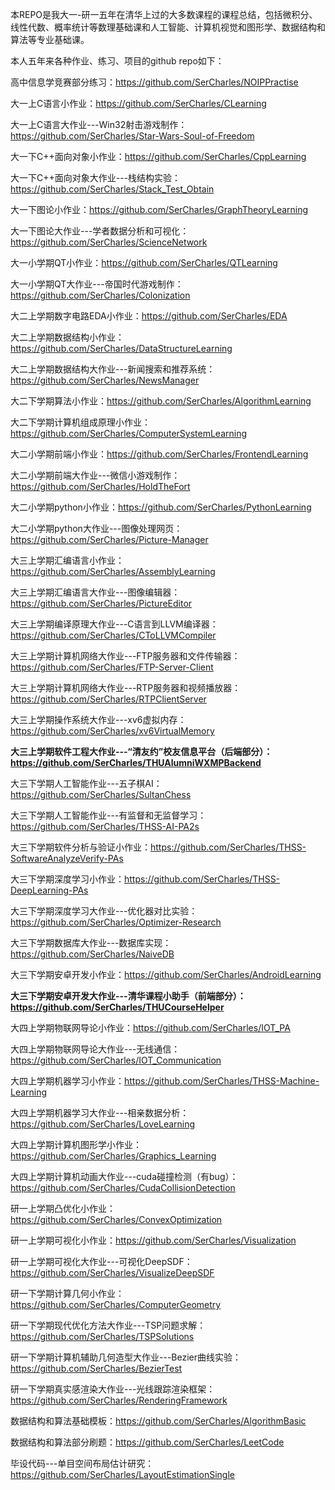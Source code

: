 本REPO是我大一-研一五年在清华上过的大多数课程的课程总结，包括微积分、线性代数、概率统计等数理基础课和人工智能、计算机视觉和图形学、数据结构和算法等专业基础课。

本人五年来各种作业、练习、项目的github repo如下：

高中信息学竞赛部分练习：https://github.com/SerCharles/NOIPPractise

大一上C语言小作业：https://github.com/SerCharles/CLearning

大一上C语言大作业---Win32射击游戏制作：https://github.com/SerCharles/Star-Wars-Soul-of-Freedom

大一下C++面向对象小作业：https://github.com/SerCharles/CppLearning

大一下C++面向对象大作业---栈结构实验：https://github.com/SerCharles/Stack_Test_Obtain

大一下图论小作业：https://github.com/SerCharles/GraphTheoryLearning

大一下图论大作业---学者数据分析和可视化：https://github.com/SerCharles/ScienceNetwork

大一小学期QT小作业：https://github.com/SerCharles/QTLearning

大一小学期QT大作业---帝国时代游戏制作：https://github.com/SerCharles/Colonization

大二上学期数字电路EDA小作业：https://github.com/SerCharles/EDA

大二上学期数据结构小作业：https://github.com/SerCharles/DataStructureLearning

大二上学期数据结构大作业---新闻搜索和推荐系统：https://github.com/SerCharles/NewsManager

大二下学期算法小作业：https://github.com/SerCharles/AlgorithmLearning

大二下学期计算机组成原理小作业：https://github.com/SerCharles/ComputerSystemLearning

大二小学期前端小作业：https://github.com/SerCharles/FrontendLearning

大二小学期前端大作业---微信小游戏制作：https://github.com/SerCharles/HoldTheFort

大二小学期python小作业：https://github.com/SerCharles/PythonLearning

大二小学期python大作业---图像处理网页：https://github.com/SerCharles/Picture-Manager

大三上学期汇编语言小作业：https://github.com/SerCharles/AssemblyLearning

大三上学期汇编语言大作业---图像编辑器：https://github.com/SerCharles/PictureEditor

大三上学期编译原理大作业---C语言到LLVM编译器：https://github.com/SerCharles/CToLLVMCompiler

大三上学期计算机网络大作业---FTP服务器和文件传输器：https://github.com/SerCharles/FTP-Server-Client

大三上学期计算机网络大作业---RTP服务器和视频播放器：https://github.com/SerCharles/RTPClientServer

大三上学期操作系统大作业---xv6虚拟内存：https://github.com/SerCharles/xv6VirtualMemory

**大三上学期软件工程大作业---“清友约”校友信息平台（后端部分）：https://github.com/SerCharles/THUAlumniWXMPBackend**

大三下学期人工智能作业---五子棋AI：https://github.com/SerCharles/SultanChess

大三下学期人工智能作业---有监督和无监督学习：https://github.com/SerCharles/THSS-AI-PA2s

大三下学期软件分析与验证小作业：https://github.com/SerCharles/THSS-SoftwareAnalyzeVerify-PAs

大三下学期深度学习小作业：https://github.com/SerCharles/THSS-DeepLearning-PAs

大三下学期深度学习大作业---优化器对比实验：https://github.com/SerCharles/Optimizer-Research

大三下学期数据库大作业---数据库实现：https://github.com/SerCharles/NaiveDB

大三下学期安卓开发小作业：https://github.com/SerCharles/AndroidLearning

**大三下学期安卓开发大作业---清华课程小助手（前端部分）：https://github.com/SerCharles/THUCourseHelper**

大四上学期物联网导论小作业：https://github.com/SerCharles/IOT_PA

大四上学期物联网导论大作业---无线通信：https://github.com/SerCharles/IOT_Communication

大四上学期机器学习小作业：https://github.com/SerCharles/THSS-Machine-Learning

大四上学期机器学习大作业---相亲数据分析：https://github.com/SerCharles/LoveLearning

大四上学期计算机图形学小作业：https://github.com/SerCharles/Graphics_Learning

大四上学期计算机动画大作业---cuda碰撞检测（有bug）：https://github.com/SerCharles/CudaCollisionDetection

研一上学期凸优化小作业：https://github.com/SerCharles/ConvexOptimization

研一上学期可视化小作业：https://github.com/SerCharles/Visualization

研一上学期可视化大作业---可视化DeepSDF：https://github.com/SerCharles/VisualizeDeepSDF

研一下学期计算几何小作业：https://github.com/SerCharles/ComputerGeometry

研一下学期现代优化方法大作业---TSP问题求解：https://github.com/SerCharles/TSPSolutions

研一下学期计算机辅助几何造型大作业---Bezier曲线实验：https://github.com/SerCharles/BezierTest

研一下学期真实感渲染大作业---光线跟踪渲染框架：https://github.com/SerCharles/RenderingFramework

数据结构和算法基础模板：https://github.com/SerCharles/AlgorithmBasic

数据结构和算法部分刷题：https://github.com/SerCharles/LeetCode

毕设代码---单目空间布局估计研究：https://github.com/SerCharles/LayoutEstimationSingle